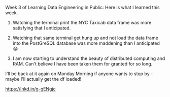 Week 3 of Learning Data Engineering in Public: Here is what I learned this week.

1. Watching the terminal print the NYC Taxicab data frame was more satisfying that I anticipated.

2. Watching that same terminal get hung up and not load the data frame into the PostGreSQL database was more maddening than I anticipated 😂

3. I am now starting to understand the beauty of distributed computing and RAM. Can't believe I have been taken them for granted for so long.

I'll be back at it again on Monday Morning if anyone wants to stop by - maybe I'll actually get the df loaded!

https://lnkd.in/g-gENgjc
